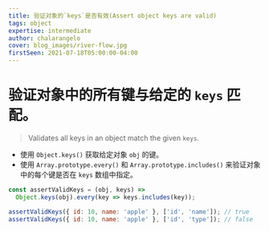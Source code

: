 ```yaml
---
title: 验证对象的`keys`是否有效(Assert object keys are valid)
tags: object
expertise: intermediate
author: chalarangelo
cover: blog_images/river-flow.jpg
firstSeen: 2021-07-18T05:00:00-04:00
---
```


# 验证对象中的所有键与给定的 `keys` 匹配。
> Validates all keys in an object match the given `keys`.

- 使用 `Object.keys()` 获取给定对象 `obj` 的键。
- 使用 `Array.prototype.every()` 和 `Array.prototype.includes()` 来验证对象中的每个键是否在 `keys` 数组中指定。

```js
const assertValidKeys = (obj, keys) =>
  Object.keys(obj).every(key => keys.includes(key));
```

```js
assertValidKeys({ id: 10, name: 'apple' }, ['id', 'name']); // true
assertValidKeys({ id: 10, name: 'apple' }, ['id', 'type']); // false
```
